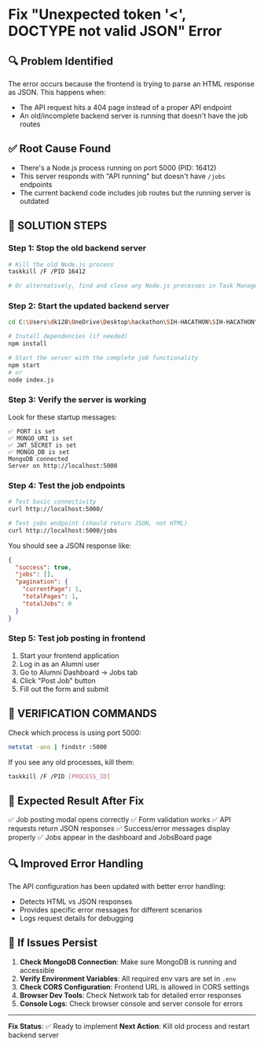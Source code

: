 # Fix "Unexpected token '<', DOCTYPE not valid JSON" Error

## 🔍 Problem Identified
The error occurs because the frontend is trying to parse an HTML response as JSON. This happens when:
- The API request hits a 404 page instead of a proper API endpoint
- An old/incomplete backend server is running that doesn't have the job routes

## ✅ Root Cause Found
- There's a Node.js process running on port 5000 (PID: 16412)
- This server responds with "API running" but doesn't have `/jobs` endpoints
- The current backend code includes job routes but the running server is outdated

## 🚀 **SOLUTION STEPS**

### Step 1: Stop the old backend server
```bash
# Kill the old Node.js process
taskkill /F /PID 16412

# Or alternatively, find and close any Node.js processes in Task Manager
```

### Step 2: Start the updated backend server
```bash
cd C:\Users\dk128\OneDrive\Desktop\hackathon\SIH-HACATHON\SIH-HACATHON\backend

# Install dependencies (if needed)
npm install

# Start the server with the complete job functionality
npm start
# or
node index.js
```

### Step 3: Verify the server is working
Look for these startup messages:
```
✅ PORT is set
✅ MONGO_URI is set  
✅ JWT_SECRET is set
✅ MONGO_DB is set
MongoDB connected
Server on http://localhost:5000
```

### Step 4: Test the job endpoints
```bash
# Test basic connectivity
curl http://localhost:5000/

# Test jobs endpoint (should return JSON, not HTML)
curl http://localhost:5000/jobs
```

You should see a JSON response like:
```json
{
  "success": true,
  "jobs": [],
  "pagination": {
    "currentPage": 1,
    "totalPages": 1,
    "totalJobs": 0
  }
}
```

### Step 5: Test job posting in frontend
1. Start your frontend application
2. Log in as an Alumni user
3. Go to Alumni Dashboard → Jobs tab
4. Click "Post Job" button
5. Fill out the form and submit

## 🔧 **VERIFICATION COMMANDS**

Check which process is using port 5000:
```bash
netstat -ano | findstr :5000
```

If you see any old processes, kill them:
```bash
taskkill /F /PID [PROCESS_ID]
```

## 🎯 **Expected Result After Fix**

✅ Job posting modal opens correctly
✅ Form validation works
✅ API requests return JSON responses
✅ Success/error messages display properly
✅ Jobs appear in the dashboard and JobsBoard page

## 🔍 **Improved Error Handling**

The API configuration has been updated with better error handling:
- Detects HTML vs JSON responses
- Provides specific error messages for different scenarios
- Logs request details for debugging

## 🚨 **If Issues Persist**

1. **Check MongoDB Connection**: Make sure MongoDB is running and accessible
2. **Verify Environment Variables**: All required env vars are set in `.env`
3. **Check CORS Configuration**: Frontend URL is allowed in CORS settings
4. **Browser Dev Tools**: Check Network tab for detailed error responses
5. **Console Logs**: Check browser console and server console for errors

---

**Fix Status**: ✅ Ready to implement
**Next Action**: Kill old process and restart backend server
